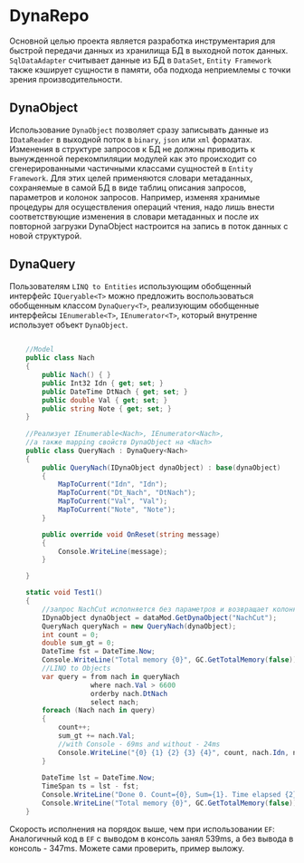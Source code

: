 ﻿# DynaRepo
Основной целью проекта является разработка инструментария для быстрой передачи данных из хранилища БД в выходной поток данных. `SqlDataAdapter` считывает данные из БД в `DataSet`, `Entity Framework` также кэширует сущности в памяти, оба подхода неприемлемы с точки зрения производительности. 
## DynaObject
Использование `DynaObject` позволяет сразу записывать данные из `IDataReader` в выходной поток в `binary`, `json` или `xml` форматах. Изменения в структуре запросов к БД не должны приводить к вынужденной перекомпиляции модулей как это происходит со сгенерированными частичными классами сущностей в `Entity Framework`. Для этих целей применяются словари метаданных, сохраняемые в самой БД в виде таблиц описания запросов, параметров и колонок запросов. Например, изменяя хранимые процедуры для осуществления операций чтения, надо лишь внести соответствующие изменения в словари метаданных и после их повторной загрузки DynaObject настроится на запись в поток данных с новой структурой.

## DynaQuery<T>
Пользователям `LINQ to Entities` использующим обобщенный интерфейс `IQueryable<T>` можно предложить воспользоваться обобщенным классом `DynaQuery<T>`, реализующим обобщенные интерфейсы `IEnumerable<T>`, `IEnumerator<T>`, который внутренне использует объект `DynaObject`.
```csharp
	
	//Model
    public class Nach
    {
        public Nach() { }
        public Int32 Idn { get; set; }
        public DateTime DtNach { get; set; }
        public double Val { get; set; }
        public string Note { get; set; }
    }
	
	//Реализует IEnumerable<Nach>, IEnumerator<Nach>,
	//а также mapping свойств DynaObject на <Nach> 
    public class QueryNach : DynaQuery<Nach>
    {
        public QueryNach(IDynaObject dynaObject) : base(dynaObject)
        {
            MapToCurrent("Idn", "Idn");
            MapToCurrent("Dt_Nach", "DtNach");
            MapToCurrent("Val", "Val");
            MapToCurrent("Note", "Note");
        }

        public override void OnReset(string message)
        {
            Console.WriteLine(message);
        }

    }

    static void Test1()
    {
        //запрос NachCut исполняется без параметров и возвращает колонки: Idn, Dt_Nach, Val, Note;
		IDynaObject dynaObject = dataMod.GetDynaObject("NachCut");
        QueryNach queryNach = new QueryNach(dynaObject);
        int count = 0;
        double sum_gt = 0;
        DateTime fst = DateTime.Now;
        Console.WriteLine("Total memory {0}", GC.GetTotalMemory(false));
        //LINQ to Objects
		var query = from nach in queryNach
                    where nach.Val > 6600
                    orderby nach.DtNach
                    select nach;
        foreach (Nach nach in query) 
        {
            count++;
            sum_gt += nach.Val;
            //with Console - 69ms and without - 24ms
            Console.WriteLine("{0} {1} {2} {3} {4}", count, nach.Idn, nach.DtNach, nach.Val, nach.Note);
        }
		
        DateTime lst = DateTime.Now;
        TimeSpan ts = lst - fst;
        Console.WriteLine("Done 0. Count={0}, Sum={1}. Time elapsed {2}.", count, sum_gt, ts.Milliseconds);
        Console.WriteLine("Total memory {0}", GC.GetTotalMemory(false));
    }
```
Скорость исполнения на порядок выше, чем при использовании `EF`:
Аналогичный код в `EF` c выводом в консоль занял 539ms, а без вывода в консоль - 347ms.
Можете сами проверить, пример выложу.